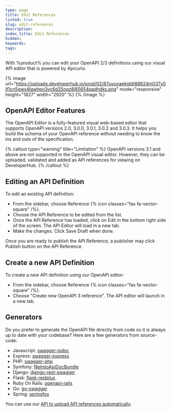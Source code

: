 ```yaml
---
type: page
title: Edit References
listed: true
slug: edit-references
description: 
index_title: Edit References
hidden: 
keywords: 
tags: 
---
```


With %product% you can edit your OpenAPI 2/3 definitions using our visual API editor that is powered by Apicurio.

{% image url="https://uploads.developerhub.io/prod/02/87uyuvaekjddt88824m037v0lf1cn5gwx4lawhpn3yc6d25opz8j85654qadhdks.png" mode="responsive" height="1827" width="2920" %}
{% /image %}

## OpenAPI Editor Features

The OpenAPI Editor is a fully-featured visual web-based editor that supports OpenAPI versions 2.0, 3.0.0, 3.0.1, 3.0.2 and 3.0.3. It helps you build the schema of your OpenAPI reference without needing to know the ins and outs of the specification.

{% callout type="warning" title="Limitation" %}
OpenAPI versions 3.1 and above are not supported in the OpenAPI visual editor. However, they can be uploaded, validated and added as API references for viewing on DeveloperHub.
{% /callout %}

## Editing an API Definition

To edit an existing API definition:

- From the sidebar, choose Reference {% icon classes="fas fa-vector-square" /%}.
- Choose the API Reference to be edited from the list.
- Once the API Reference has loaded, click on Edit in the bottom right side of the screen. The API Editor will load in a new tab.
- Make the changes. Click Save Draft when done.

Once you are ready to publish the API Reference, a publisher may click Publish button on the API Reference.

## Create a new API Definition

To create a new API definition using our OpenAPI editor:

- From the sidebar, choose Reference {% icon classes="fas fa-vector-square" /%}.
- Choose "Create new OpenAPI 3 reference". The API editor will launch in a new tab.

## Generators

Do you prefer to generate the OpenAPI file directly from code so it is always up to date with your codebase? Here are a few generators from source-code:

- Javascript: [swagger-jsdoc](https://www.npmjs.com/package/swagger-jsdoc)
- Express: [swagger-express](https://www.npmjs.com/package/swagger-express)
- PHP: [swagger-php](https://github.com/zircote/swagger-php)
- Symfony: [NelmioApiDocBundle](https://github.com/nelmio/NelmioApiDocBundle)
- Django: [django-rest-swagger](https://github.com/marcgibbons/django-rest-swagger)
- Flask: [flask-restplus](https://github.com/noirbizarre/flask-restplus)
- Ruby On Rails: [openapi-rails](https://github.com/slate-studio/openapi-rails)
- Go: [go-swagger](https://goswagger.io/)
- Spring: [springfox](https://github.com/springfox/springfox)

You can use our [API to upload API references automatically](/support-center/api-key#how-to-upload-references-programmatically).